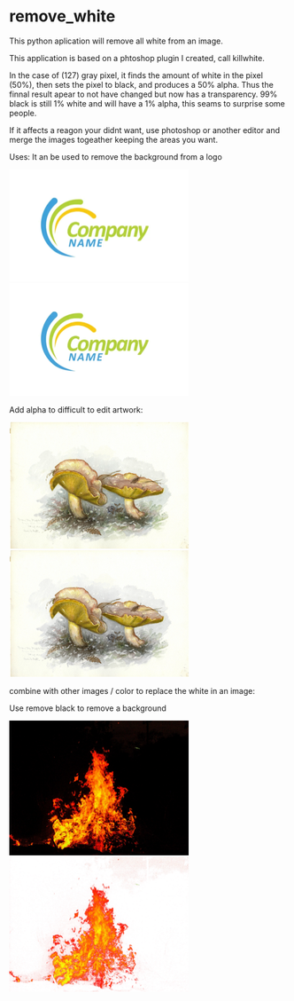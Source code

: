 # remove_white
This python aplication will remove all white from an image.

This application is based on a phtoshop plugin I created, call killwhite. 

In the case of (127) gray pixel, it finds the amount of white in the pixel (50%), then sets the pixel to black, and produces a 50% alpha. Thus the finnal result apear to not have changed but now has a transparency. 99% black is still 1% white and will have a 1% alpha, this seams to surprise some people. 

If it affects a reagon your didnt want, use photoshop or another editor and merge the images togeather keeping the areas you want. 

Uses:
It an be used to remove the background from a logo

<img width="324" alt="logo" src="logo.png"> <img width="324" alt="logo_alpha" src="logo_alpha.png">

Add alpha to difficult to edit artwork:

<img width="324" alt="logo" src="mushroom_art.png"> <img width="324" alt="logo_alpha" src="mushroom_art_alpha.png">

combine with other images / color to replace the white in an image:

Use remove black to remove a background


<img width="324" alt="fire" src="fire.png"> <img width="324" alt="fire_alpha" src="fire_alpha.png">
